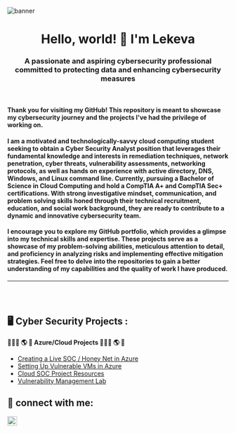 ![banner](https://i.imgur.com/o05jau2.jpg)
<h1 align="center">Hello, world! 👋 I'm Lekeva </h1>
<h3 align="center">A passionate and aspiring cybersecurity professional committed to protecting data and enhancing cybersecurity measures</h3>
 <br />

#### Thank you for visiting my GitHub! This repository is meant to showcase my cybersecurity journey and the projects I've had the privilege of working on.

#### I am a motivated and technologically-savvy cloud computing student seeking to obtain a Cyber Security Analyst position that leverages their fundamental knowledge and interests in remediation techniques, network penetration, cyber threats, vulnerability assessments, networking protocols, as well as hands on experience with active directory, DNS, Windows, and Linux command line. Currently, pursuing a Bachelor of Science in Cloud Computing and hold a CompTIA A+ and CompTIA Sec+ certifications. With strong investigative mindset, communication, and problem solving skills honed through their technical recruitment, education, and social work background, they are ready to contribute to a dynamic and innovative cybersecurity team.


#### I encourage you to explore my GitHub portfolio, which provides a glimpse into my technical skills and expertise. These projects serve as a showcase of my problem-solving abilities, meticulous attention to detail, and proficiency in analyzing risks and implementing effective mitigation strategies. Feel free to delve into the repositories to gain a better understanding of my capabilities and the quality of work I have produced.



---



 <br />
 <br />


<h2>  🖥️ Cyber Security Projects  :</h2>

<b>👨🏻‍💻 🌎 🔐 Azure/Cloud Projects 👨🏻‍💻 🌎 🔐</b>
  - [Creating a Live SOC / Honey Net in Azure](https://github.com/lekevacancer/Cloud-SOC)
  - [Setting Up Vulnerable VMs in Azure](https://github.com/lekevacancer/Azure-Virtual-Machine-Prep)
  - [Cloud SOC Project Resources](https://github.com/lekevacancer/Cloud-SOC-Project-Resources)
  - [Vulnerability Management Lab](https://github.com/lekevacancer/Vulnerability-Management-Lab)
  
  

 
<h2> 📲 connect with me:</h2>
  
[<img align="left" alt="Lekeva | LinkedIn" width="22px" src="https://cdn.jsdelivr.net/npm/simple-icons@v3/icons/linkedin.svg" />][linkedin]

[linkedin]: https://www.linkedin.com/in/lekeva-cancer






